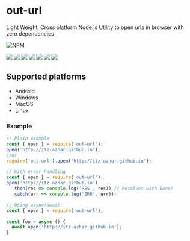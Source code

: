# out-url
Light Weight, Cross platform Node.js Utility to open urls in browser with zero dependencies

[![NPM](https://nodei.co/npm/out-url.svg?downloads=true&downloadRank=true&stars=true)](https://nodei.co/npm/out-url/)


![](https://img.shields.io/npm/v/out-url) ![](https://img.shields.io/bundlephobia/minzip/out-url) ![](https://img.shields.io/bundlephobia/min/out-url) ![](https://img.shields.io/github/repo-size/azhar22k/ourl) ![](https://img.shields.io/npm/dt/out-url) ![](https://img.shields.io/github/issues/azhar22k/ourl) ![](https://img.shields.io/github/issues-pr/azhar22k/ourl)

## Supported platforms
- Android
- Windows
- MacOS
- Linux

### Example
```javascript
// Plain example
const { open } = require('out-url');
open('http://itz-azhar.github.io');
//or
require('out-url').open('http://itz-azhar.github.io');
```

```javascript
// With error handling
const { open } = require('out-url');
open('http://itz-azhar.github.io')
  .then(res => console.log('RES', res)) // Resolves with Done!
  .catch(err => console.log('ERR', err));
```

```javascript
// Using async/await
const { open } = require('out-url');

const foo = async () {
  await open('http://itz-azhar.github.io');
}
```

